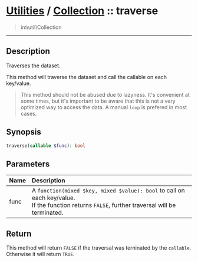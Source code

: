# [Utilities](util.md) / [Collection](util-Collection.md) :: traverse
 > im\util\Collection
____

## Description
Traverses the dataset.

This method will traverse the dataset and call the
callable on each key/value.

 > This method should not be abused due to lazyness. It's convenient at some times, but it's important to be aware that this is not a very optimized way to access the data. A manual `loop` is prefered in most cases.  

## Synopsis
```php
traverse(callable $func): bool
```

## Parameters
| Name | Description |
| :--- | :---------- |
| func | A `function(mixed $key, mixed $value): bool` to call on each key/value.<br />If the function returns `FALSE`, further traversal will be terminated. |

## Return
This method will return `FALSE` if the traversal was terninated by the `callable`.
Otherwise it will return `TRUE`.
